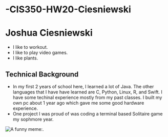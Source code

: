 # -CIS350-HW20-Ciesniewski
# Joshua Ciesniewski
* I like to workout.
* I like to play video games.
* I like plants.

## Technical Background
* In my first 2 years of school here, I learned a lot of Java. The other languages that I have have learned are C, Python, Linux, R, and Swift. I have some techinal experience mostly from my past classes. I built my own pc about 1 year ago which gave me some good hardware experience.
* One project I was proud of was coding a terminal based Solitaire game my sophmore year.

![A funny meme:](https://twitter.com/memeadikt/status/1479716260543873025).
